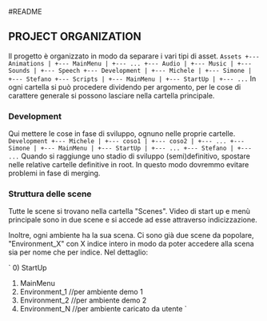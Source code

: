 #README

## PROJECT ORGANIZATION
Il progetto è organizzato in modo da separare i vari tipi di asset.
`
Assets
+--- Animations
| +--- MainMenu
| +--- ...
+--- Audio
| +--- Music
| +--- Sounds
| +--- Speech
+--- Development
| +--- Michele
| +--- Simone
| +--- Stefano
+--- Scripts
| +--- MainMenu
| +--- StartUp
| +--- ...
`
In ogni cartella si può procedere dividendo per argomento, per le cose di carattere generale si possono lasciare nella cartella principale.

### Development
Qui mettere le cose in fase di sviluppo, ognuno nelle proprie cartelle.
`
Development
+--- Michele
| +--- coso1
| +--- coso2
| +--- ...
+--- Simone
| +--- MainMenu
| +--- StartUp
| +--- ...
+--- Stefano
| +--- ...
`
Quando si raggiunge uno stadio di sviluppo (semi)definitivo, spostare nelle relative cartelle definitive in root. In questo modo dovremmo evitare problemi in fase di merging.

### Struttura delle scene
Tutte le scene si trovano nella cartella "Scenes". Video di start up e menù principale sono in due scene e si accede ad esse attraverso indicizzazione.

Inoltre, ogni ambiente ha la sua scena. Ci sono già due scene da popolare, "Environment_X" con X indice intero in modo da poter accedere alla scena sia per nome che per indice. Nel dettaglio:

`
0) StartUp
1) MainMenu
2) Environment_1   //per ambiente demo 1
3) Environment_2   //per ambiente demo 2
4) Environment_N   //per ambiente caricato da utente
`

